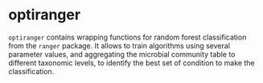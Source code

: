 # optiranger

`optiranger` contains wrapping functions for random forest classification from the `ranger` package.
It allows to train algorithms using several parameter values, and aggregating the microbial community table to 
different taxonomic levels, to identify the best set of condition to make the classification.
